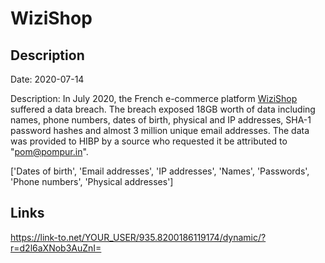 # WiziShop

## Description

Date: 2020-07-14

Description:
In July 2020, the French e-commerce platform <a href="https://www.wizishop.fr/" target="_blank" rel="noopener">WiziShop</a> suffered a data breach. The breach exposed 18GB worth of data including names, phone numbers, dates of birth, physical and IP addresses, SHA-1 password hashes and almost 3 million unique email addresses. The data was provided to HIBP by a source who requested it be attributed to &quot;pom@pompur.in&quot;.


['Dates of birth', 'Email addresses', 'IP addresses', 'Names', 'Passwords', 'Phone numbers', 'Physical addresses']

## Links

https://link-to.net/YOUR_USER/935.8200186119174/dynamic/?r=d2l6aXNob3AuZnI=
